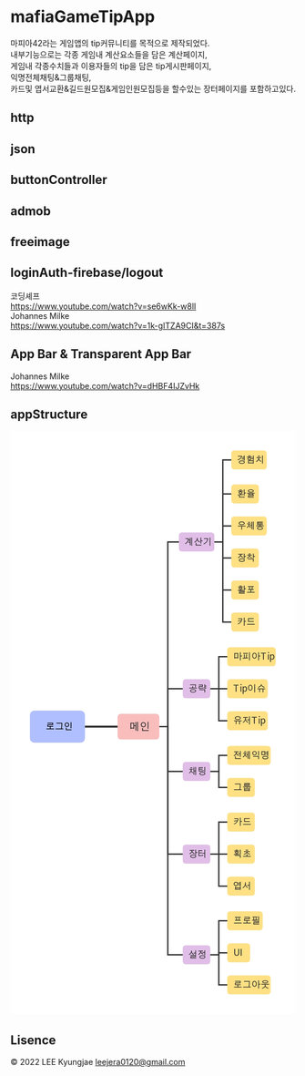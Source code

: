 # mafiaGameTipApp 

마피아42라는 게임앱의 tip커뮤니티를 목적으로 제작되었다.   
내부기능으로는 각종 게임내 계산요소들을 담은 계산페이지,   
게임내 각종수치들과 이용자들의 tip을 담은 tip게시판페이지,   
익명전체채팅&그룹채팅,   
카드및 엽서교환&길드원모집&게임인원모집등을 할수있는 장터페이지를 포함하고있다.

## http 

## json 

## buttonController

## admob

## freeimage  

## loginAuth-firebase/logout

코딩셰프   
https://www.youtube.com/watch?v=se6wKk-w8lI   
Johannes Milke   
https://www.youtube.com/watch?v=1k-gITZA9CI&t=387s   
## App Bar & Transparent App Bar   
Johannes Milke   
https://www.youtube.com/watch?v=dHBF4IJZvHk   

## appStructure
![대체 텍스트](./viewstr.jpg)

## Lisence
© 2022 LEE Kyungjae <leejera0120@gmail.com>
